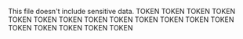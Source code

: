 This file doesn't include sensitive data.
TOKEN
TOKEN
TOKEN
TOKEN
TOKEN
TOKEN
TOKEN
TOKEN
TOKEN
TOKEN
TOKEN
TOKEN
TOKEN
TOKEN
TOKEN
TOKEN
TOKEN
TOKEN
